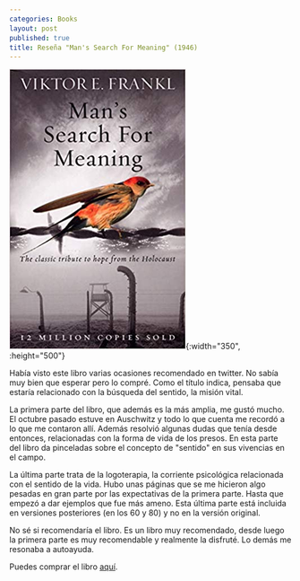 ```yaml
---
categories: Books
layout: post
published: true
title: Reseña "Man's Search For Meaning" (1946)
---
```

![](/assets/manssearchformeaningtheclassictributetohopefromtheholocaust.jpg){:width="350", :height="500"}

Había visto este libro varias ocasiones recomendado en twitter. No sabía muy bien que esperar pero lo compré. Como el título indica, pensaba que estaría relacionado con la búsqueda del sentido, la misión vital.

La primera parte del libro, que además es la más amplia, me gustó mucho. El octubre pasado estuve en Auschwitz y todo lo que cuenta me recordó a lo que me contaron allí. Además resolvió algunas dudas que tenía desde entonces, relacionadas con la forma de vida de los presos. En esta parte del libro da pinceladas sobre el concepto de "sentido" en sus vivencias en el campo.

La última parte trata de la logoterapia, la corriente psicológica relacionada con el sentido de la vida. Hubo unas páginas que se me hicieron algo pesadas en gran parte por las expectativas de la primera parte. Hasta que empezó a dar ejemplos que fue más ameno. Esta última parte está incluida en versiones posteriores (en los 60 y 80) y no en la versión original.

No sé si recomendaría el libro. Es un libro muy recomendado, desde luego la primera parte es muy recomendable y realmente la disfruté. Lo demás me resonaba a autoayuda.

Puedes comprar el libro [aquí](https://amazon.es/dp/1846041244).

